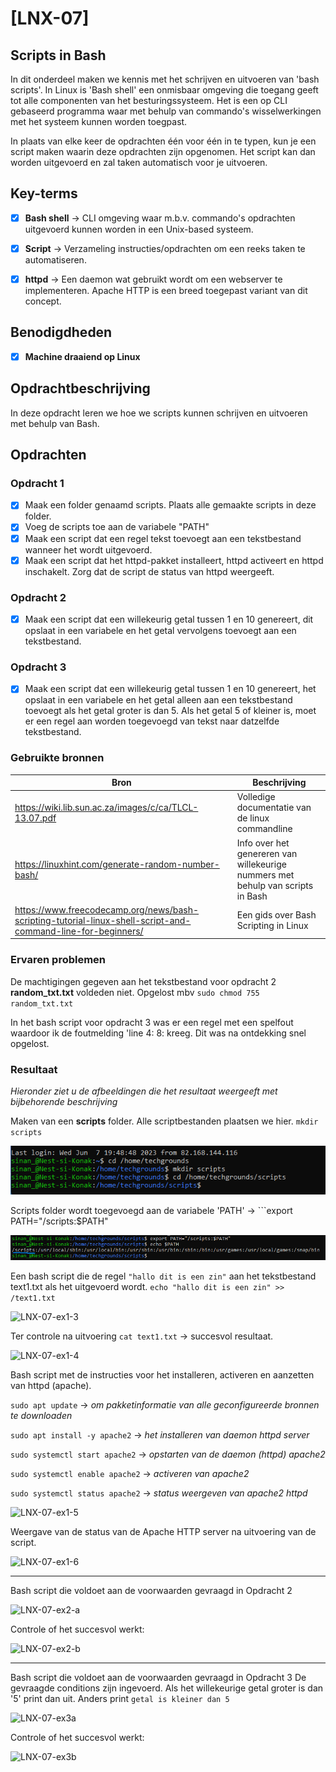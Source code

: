 # [LNX-07]

## Scripts in Bash

In dit onderdeel maken we kennis met het schrijven en uitvoeren van 'bash scripts'. In Linux is 'Bash shell' een onmisbaar omgeving die toegang geeft tot alle componenten van het besturingssysteem. Het is een op CLI gebaseerd programma waar met behulp van commando's wisselwerkingen met het systeem kunnen worden toegpast.

In plaats van elke keer de opdrachten één voor één in te typen, kun je een script maken waarin deze opdrachten zijn opgenomen. Het script kan dan worden uitgevoerd en zal taken automatisch voor je uitvoeren.

 

## Key-terms

- [x] <strong>Bash shell</strong> -> CLI omgeving waar m.b.v. commando's opdrachten uitgevoerd kunnen worden in een Unix-based systeem.  
- [x] <strong>Script</strong> -> Verzameling instructies/opdrachten om een reeks taken te automatiseren.
- [x] <strong>httpd</strong> -> Een daemon wat gebruikt wordt om een webserver te implementeren. Apache HTTP is een breed toegepast variant van dit concept.


## Benodigdheden

- [x] <strong>Machine draaiend op Linux</strong> 


## Opdrachtbeschrijving

In deze opdracht leren we hoe we scripts kunnen schrijven en uitvoeren met behulp van Bash. 


## Opdrachten

### Opdracht 1
- [x] Maak een folder genaamd scripts. Plaats alle gemaakte scripts in deze folder.
- [x] Voeg de scripts toe aan de variabele "PATH"
- [x] Maak een script dat een regel tekst toevoegt aan een tekstbestand wanneer het wordt uitgevoerd. 
- [x] Maak een script dat het httpd-pakket installeert, httpd activeert en httpd inschakelt. Zorg dat   de script de status van httpd weergeeft.

### Opdracht 2
- [x] Maak een script dat een willekeurig getal tussen 1 en 10 genereert, dit opslaat in een variabele en het getal vervolgens toevoegt aan een tekstbestand.

### Opdracht 3
- [x] Maak een script dat een willekeurig getal tussen 1 en 10 genereert, het opslaat in een variabele en het getal alleen aan een tekstbestand toevoegt als het getal groter is dan 5. Als het getal 5 of kleiner is, moet er een regel aan worden toegevoegd van tekst naar datzelfde tekstbestand.


### Gebruikte bronnen

| Bron      | Beschrijving |
| ----------- | ----------- |
| https://wiki.lib.sun.ac.za/images/c/ca/TLCL-13.07.pdf  | Volledige documentatie van de linux commandline |
| https://linuxhint.com/generate-random-number-bash/ | Info over het genereren van willekeurige nummers met behulp van scripts in Bash |
| https://www.freecodecamp.org/news/bash-scripting-tutorial-linux-shell-script-and-command-line-for-beginners/ | Een gids over Bash Scripting in Linux  |


### Ervaren problemen

De machtigingen gegeven aan het tekstbestand voor opdracht 2 **random_txt.txt** voldeden niet. Opgelost mbv ```sudo chmod 755 random_txt.txt```

In het bash script voor opdracht 3 was er een regel met een spelfout waardoor ik de foutmelding 'line 4: 8: kreeg. Dit was na ontdekking snel opgelost.



### Resultaat
*Hieronder ziet u de afbeeldingen die het resultaat weergeeft met bijbehorende beschrijving*

Maken van een **scripts** folder. Alle scriptbestanden plaatsen we hier. ```mkdir scripts```

![LNX-07-ex1-1](../00_includes/LNX-07/LNX-07-ex1.png)

Scripts folder wordt toegevoegd aan de variabele 'PATH' -> ```export PATH="/scripts:$PATH"

![LNX-07-ex1-2](../00_includes/LNX-07/LNX-07-ex2.png)

Een bash script die de regel ```"hallo dit is een zin"``` aan het tekstbestand text1.txt als het uitgevoerd wordt.
```echo "hallo dit is een zin" >> /text1.txt```

![LNX-07-ex1-3](../00_includes/LNX-07/LNX-07-ex3a.png)

Ter controle na uitvoering ```cat text1.txt``` -> succesvol resultaat.

![LNX-07-ex1-4](../00_includes/LNX-07/LNX-07-ex3b.png)

Bash script met de instructies voor het installeren, activeren en aanzetten van httpd (apache).

```sudo apt update``` -> *om pakketinformatie van alle geconfigureerde bronnen te downloaden*

```sudo apt install -y apache2``` -> *het installeren van daemon httpd server*

```sudo systemctl start apache2``` -> *opstarten van de daemon (httpd) apache2*

```sudo systemctl enable apache2``` -> *activeren van apache2*

```sudo systemctl status apache2``` -> *status weergeven van apache2 httpd*

![LNX-07-ex1-5](../00_includes/LNX-07/LNX-07-ex4.png)

Weergave van de status van de Apache HTTP server na uitvoering van de script.

![LNX-07-ex1-6](../00_includes/LNX-07/LNX-07-ex4c.png)


---------------------------------------------------------------------------------


Bash script die voldoet aan de voorwaarden gevraagd in Opdracht 2


![LNX-07-ex2-a](../00_includes/LNX-07/LNX-07-ex5a.png)

Controle of het succesvol werkt: 

![LNX-07-ex2-b](../00_includes/LNX-07/LNX-07-ex5b.png)

----------------------------------------------------------------------------------

Bash script die voldoet aan de voorwaarden gevraagd in Opdracht 3
De gevraagde conditions zijn ingevoerd. Als het willekeurige getal groter is dan '5' print dan uit. Anders print ```getal is kleiner dan 5```

![LNX-07-ex3a](../00_includes/LNX-07/LNX-07-ex6a.png)

Controle of het succesvol werkt:

![LNX-07-ex3b](../00_includes/LNX-07/LNX-07-ex6b.png)












